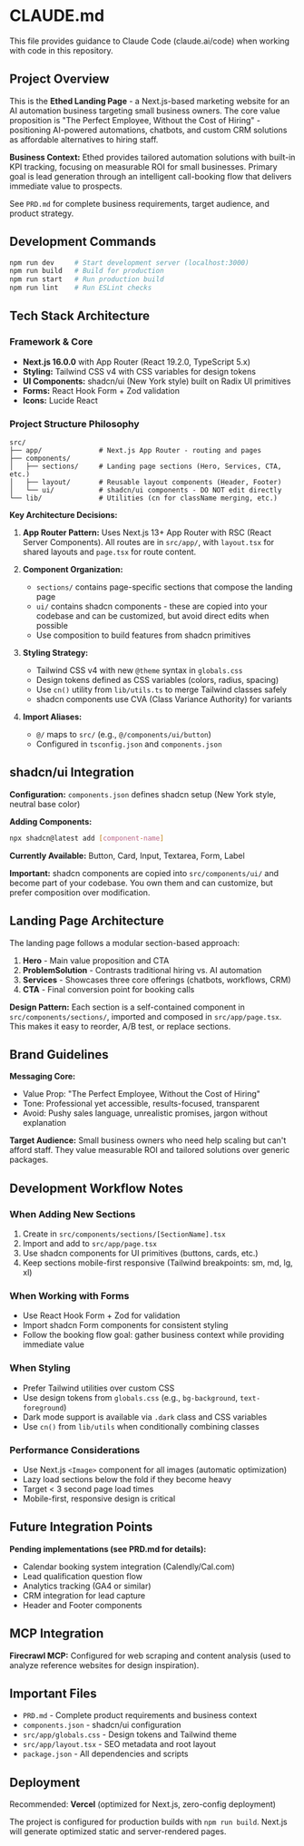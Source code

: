 # CLAUDE.md

This file provides guidance to Claude Code (claude.ai/code) when working with code in this repository.

## Project Overview

This is the **Ethed Landing Page** - a Next.js-based marketing website for an AI automation business targeting small business owners. The core value proposition is "The Perfect Employee, Without the Cost of Hiring" - positioning AI-powered automations, chatbots, and custom CRM solutions as affordable alternatives to hiring staff.

**Business Context:** Ethed provides tailored automation solutions with built-in KPI tracking, focusing on measurable ROI for small businesses. Primary goal is lead generation through an intelligent call-booking flow that delivers immediate value to prospects.

See `PRD.md` for complete business requirements, target audience, and product strategy.

## Development Commands

```bash
npm run dev     # Start development server (localhost:3000)
npm run build   # Build for production
npm run start   # Run production build
npm run lint    # Run ESLint checks
```

## Tech Stack Architecture

### Framework & Core
- **Next.js 16.0.0** with App Router (React 19.2.0, TypeScript 5.x)
- **Styling:** Tailwind CSS v4 with CSS variables for design tokens
- **UI Components:** shadcn/ui (New York style) built on Radix UI primitives
- **Forms:** React Hook Form + Zod validation
- **Icons:** Lucide React

### Project Structure Philosophy

```
src/
├── app/              # Next.js App Router - routing and pages
├── components/
│   ├── sections/     # Landing page sections (Hero, Services, CTA, etc.)
│   ├── layout/       # Reusable layout components (Header, Footer)
│   └── ui/           # shadcn/ui components - DO NOT edit directly
└── lib/              # Utilities (cn for className merging, etc.)
```

**Key Architecture Decisions:**

1. **App Router Pattern:** Uses Next.js 13+ App Router with RSC (React Server Components). All routes are in `src/app/`, with `layout.tsx` for shared layouts and `page.tsx` for route content.

2. **Component Organization:**
   - `sections/` contains page-specific sections that compose the landing page
   - `ui/` contains shadcn components - these are copied into your codebase and can be customized, but avoid direct edits when possible
   - Use composition to build features from shadcn primitives

3. **Styling Strategy:**
   - Tailwind CSS v4 with new `@theme` syntax in `globals.css`
   - Design tokens defined as CSS variables (colors, radius, spacing)
   - Use `cn()` utility from `lib/utils.ts` to merge Tailwind classes safely
   - shadcn components use CVA (Class Variance Authority) for variants

4. **Import Aliases:**
   - `@/` maps to `src/` (e.g., `@/components/ui/button`)
   - Configured in `tsconfig.json` and `components.json`

## shadcn/ui Integration

**Configuration:** `components.json` defines shadcn setup (New York style, neutral base color)

**Adding Components:**
```bash
npx shadcn@latest add [component-name]
```

**Currently Available:** Button, Card, Input, Textarea, Form, Label

**Important:** shadcn components are copied into `src/components/ui/` and become part of your codebase. You own them and can customize, but prefer composition over modification.

## Landing Page Architecture

The landing page follows a modular section-based approach:

1. **Hero** - Main value proposition and CTA
2. **ProblemSolution** - Contrasts traditional hiring vs. AI automation
3. **Services** - Showcases three core offerings (chatbots, workflows, CRM)
4. **CTA** - Final conversion point for booking calls

**Design Pattern:** Each section is a self-contained component in `src/components/sections/`, imported and composed in `src/app/page.tsx`. This makes it easy to reorder, A/B test, or replace sections.

## Brand Guidelines

**Messaging Core:**
- Value Prop: "The Perfect Employee, Without the Cost of Hiring"
- Tone: Professional yet accessible, results-focused, transparent
- Avoid: Pushy sales language, unrealistic promises, jargon without explanation

**Target Audience:** Small business owners who need help scaling but can't afford staff. They value measurable ROI and tailored solutions over generic packages.

## Development Workflow Notes

### When Adding New Sections
1. Create in `src/components/sections/[SectionName].tsx`
2. Import and add to `src/app/page.tsx`
3. Use shadcn components for UI primitives (buttons, cards, etc.)
4. Keep sections mobile-first responsive (Tailwind breakpoints: sm, md, lg, xl)

### When Working with Forms
- Use React Hook Form + Zod for validation
- Import shadcn Form components for consistent styling
- Follow the booking flow goal: gather business context while providing immediate value

### When Styling
- Prefer Tailwind utilities over custom CSS
- Use design tokens from `globals.css` (e.g., `bg-background`, `text-foreground`)
- Dark mode support is available via `.dark` class and CSS variables
- Use `cn()` from `lib/utils` when conditionally combining classes

### Performance Considerations
- Use Next.js `<Image>` component for all images (automatic optimization)
- Lazy load sections below the fold if they become heavy
- Target < 3 second page load times
- Mobile-first, responsive design is critical

## Future Integration Points

**Pending implementations (see PRD.md for details):**
- Calendar booking system integration (Calendly/Cal.com)
- Lead qualification question flow
- Analytics tracking (GA4 or similar)
- CRM integration for lead capture
- Header and Footer components

## MCP Integration

**Firecrawl MCP:** Configured for web scraping and content analysis (used to analyze reference websites for design inspiration).

## Important Files

- `PRD.md` - Complete product requirements and business context
- `components.json` - shadcn/ui configuration
- `src/app/globals.css` - Design tokens and Tailwind theme
- `src/app/layout.tsx` - SEO metadata and root layout
- `package.json` - All dependencies and scripts

## Deployment

Recommended: **Vercel** (optimized for Next.js, zero-config deployment)

The project is configured for production builds with `npm run build`. Next.js will generate optimized static and server-rendered pages.

